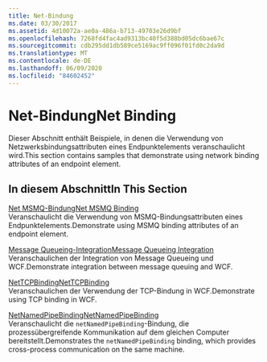 ```yaml
---
title: Net-Bindung
ms.date: 03/30/2017
ms.assetid: 4d10072a-ae0a-486a-b713-49703e26d9bf
ms.openlocfilehash: 7268fd4fac4ad9313bc40f5d388bd05dc6bae67c
ms.sourcegitcommit: cdb295dd1db589ce5169ac9ff096f01fd0c2da9d
ms.translationtype: MT
ms.contentlocale: de-DE
ms.lasthandoff: 06/09/2020
ms.locfileid: "84602452"
---
```

# <a name="net-binding"></a><span data-ttu-id="33761-102">Net-Bindung</span><span class="sxs-lookup"><span data-stu-id="33761-102">Net Binding</span></span>
<span data-ttu-id="33761-103">Dieser Abschnitt enthält Beispiele, in denen die Verwendung von Netzwerksbindungsattributen eines Endpunktelements veranschaulicht wird.</span><span class="sxs-lookup"><span data-stu-id="33761-103">This section contains samples that demonstrate using network binding attributes of an endpoint element.</span></span>  
  
## <a name="in-this-section"></a><span data-ttu-id="33761-104">In diesem Abschnitt</span><span class="sxs-lookup"><span data-stu-id="33761-104">In This Section</span></span>  
 [<span data-ttu-id="33761-105">Net MSMQ-Bindung</span><span class="sxs-lookup"><span data-stu-id="33761-105">Net MSMQ Binding</span></span>](net-msmq-binding.md)  
 <span data-ttu-id="33761-106">Veranschaulicht die Verwendung von MSMQ-Bindungsattributen eines Endpunktelements.</span><span class="sxs-lookup"><span data-stu-id="33761-106">Demonstrate using MSMQ binding attributes of an endpoint element.</span></span>  
  
 [<span data-ttu-id="33761-107">Message Queueing-Integration</span><span class="sxs-lookup"><span data-stu-id="33761-107">Message Queueing Integration</span></span>](message-queueing-integration.md)  
 <span data-ttu-id="33761-108">Veranschaulichen der Integration von Message Queueing und WCF.</span><span class="sxs-lookup"><span data-stu-id="33761-108">Demonstrate integration between message queuing and WCF.</span></span>  
  
 [<span data-ttu-id="33761-109">NetTCPBinding</span><span class="sxs-lookup"><span data-stu-id="33761-109">NetTCPBinding</span></span>](nettcpbinding.md)  
 <span data-ttu-id="33761-110">Veranschaulichen der Verwendung der TCP-Bindung in WCF.</span><span class="sxs-lookup"><span data-stu-id="33761-110">Demonstrate using TCP binding in WCF.</span></span>  
  
 [<span data-ttu-id="33761-111">NetNamedPipeBinding</span><span class="sxs-lookup"><span data-stu-id="33761-111">NetNamedPipeBinding</span></span>](netnamedpipebinding.md)  
 <span data-ttu-id="33761-112">Veranschaulicht die `netNamedPipeBinding`-Bindung, die prozessübergreifende Kommunikation auf dem gleichen Computer bereitstellt.</span><span class="sxs-lookup"><span data-stu-id="33761-112">Demonstrates the `netNamedPipeBinding` binding, which provides cross-process communication on the same machine.</span></span>
